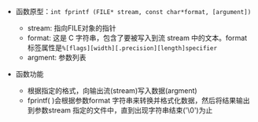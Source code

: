 - 函数原型：`int fprintf (FILE* stream, const char*format, [argument])`
  - stream: 指向FILE对象的指针
  - format: 这是 C 字符串，包含了要被写入到流 stream 中的文本。format 标签属性是`%[flags][width][.precision][length]specifier`
  - argment: 参数列表



- 函数功能
  - 根据指定的格式，向输出流(stream)写入数据(argment)
  - fprintf( )会根据参数format 字符串来转换并格式化数据，然后将结果输出到参数stream 指定的文件中，直到出现字符串结束('\0')为止
